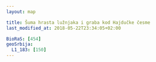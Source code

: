 ```yaml
---
layout: map

title: Šuma hrasta lužnjaka i graba kod Hajdučke česme
last_modified_at: 2018-05-22T23:34:05+02:00

BioRaS: [454]
geoSrbija:
  L1_183: [150]
---
```


